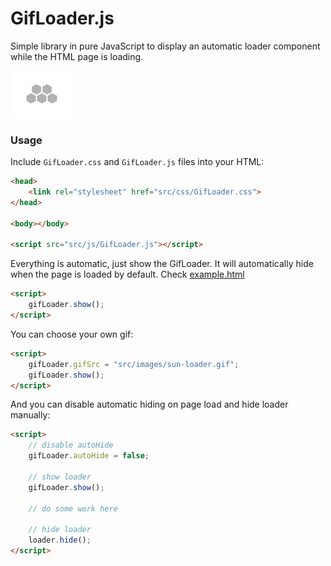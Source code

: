 # GifLoader.js

Simple library in pure JavaScript to display an automatic loader component while the HTML page is loading.

![Loader](src/images/hex-loader.gif)

### Usage

Include `GifLoader.css` and `GifLoader.js` files into your HTML:

```html
<head>
    <link rel="stylesheet" href="src/css/GifLoader.css">
</head>

<body></body>

<script src="src/js/GifLoader.js"></script>
```

Everything is automatic, just show the GifLoader. It will automatically hide
when the page is loaded by default. Check [example.html](example.html)

```html
<script>
    gifLoader.show();
</script>
```

You can choose your own gif:

```html
<script>
    gifLoader.gifSrc = "src/images/sun-loader.gif";
    gifLoader.show();
</script>
```

And you can disable automatic hiding on page load and hide loader manually:

```html
<script>
    // disable autoHide
    gifLoader.autoHide = false;
    
    // show loader
    gifLoader.show();

    // do some work here
    
    // hide loader
    loader.hide();
</script>
```
